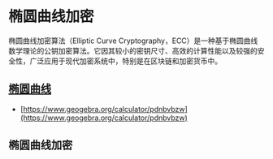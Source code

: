 # 椭圆曲线加密


椭圆曲线加密算法（Elliptic Curve Cryptography，ECC）是一种基于椭圆曲线数学理论的公钥加密算法。它因其较小的密钥尺寸、高效的计算性能以及较强的安全性，广泛应用于现代加密系统中，特别是在区块链和加密货币中。

## [椭圆曲线](../../geometry/algeo/ecc.md)

* [https://www.geogebra.org/calculator/pdnbvbzw](https://www.geogebra.org/calculator/pdnbvbzw)

## 椭圆曲线加密


